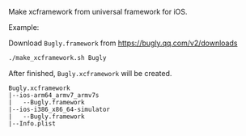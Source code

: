Make xcframework from universal framework for iOS.

Example:

Download `Bugly.framework` from https://bugly.qq.com/v2/downloads

```bash
./make_xcframework.sh Bugly
```

After finished, `Bugly.xcframework` will be created.

```
Bugly.xcframework
|--ios-arm64_armv7_armv7s
|   --Bugly.framework
|--ios-i386_x86_64-simulator
|   --Bugly.framework
|--Info.plist
```